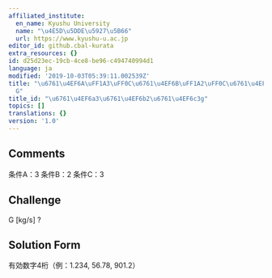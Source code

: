 ```yaml
---
affiliated_institute:
  en_name: Kyushu University
  name: "\u4E5D\u5DDE\u5927\u5B66"
  url: https://www.kyushu-u.ac.jp
editor_id: github.cbal-kurata
extra_resources: {}
id: d25d23ec-19cb-4ce8-be96-c494740994d1
language: ja
modified: '2019-10-03T05:39:11.002539Z'
title: "\u6761\u4EF6A\uFF1A3\uFF0C\u6761\u4EF6B\uFF1A2\uFF0C\u6761\u4EF6C\uFF1A3\uFF0C\
  G"
title_id: "\u6761\u4EF6a3\u6761\u4EF6b2\u6761\u4EF6c3g"
topics: []
translations: {}
version: '1.0'
---
```


## Comments
条件A：3
条件B：2
条件C：3

## Challenge
G [kg/s] ?

## Solution Form
有効数字4桁（例：1.234,  56.78,  901.2）




